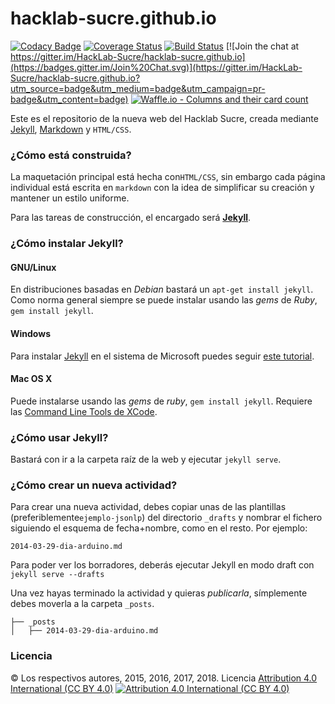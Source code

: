 # hacklab-sucre.github.io
[![Codacy Badge](https://api.codacy.com/project/badge/Grade/b5ac110fd97f47099d28ad0b764457d5)](https://app.codacy.com/app/draexx/hacklab-sucre.github.io?utm_source=github.com&utm_medium=referral&utm_content=HackLab-Sucre/hacklab-sucre.github.io&utm_campaign=Badge_Grade_Dashboard)
[![Coverage Status](https://coveralls.io/repos/github/HackLab-Sucre/hacklab-sucre.github.io/badge.svg?branch=master)](https://coveralls.io/github/HackLab-Sucre/hacklab-sucre.github.io?branch=master)
[![Build Status](https://travis-ci.org/HackLab-Sucre/hacklab-sucre.github.io.svg?branch=master)](https://travis-ci.org/HackLab-Sucre/hacklab-sucre.github.io)
[![Join the chat at https://gitter.im/HackLab-Sucre/hacklab-sucre.github.io](https://badges.gitter.im/Join%20Chat.svg)](https://gitter.im/HackLab-Sucre/hacklab-sucre.github.io?utm_source=badge&utm_medium=badge&utm_campaign=pr-badge&utm_content=badge)
[![Waffle.io - Columns and their card count](https://badge.waffle.io/HackLab-Sucre/hacklab-sucre.github.io.svg?columns=all)](https://waffle.io/HackLab-Sucre/hacklab-sucre.github.io) 

Este es el repositorio de la nueva web del Hacklab Sucre, creada mediante [Jekyll][1], [Markdown][2] y `HTML/CSS`.
### ¿Cómo está construida?

La maquetación principal está hecha con`HTML/CSS`, sin embargo cada página individual está escrita en `markdown` con la idea de simplificar su creación y mantener un estilo uniforme.

Para las tareas de construcción, el encargado será **[Jekyll][1]**.

### ¿Cómo instalar Jekyll?

#### GNU/Linux

En distribuciones basadas en _Debian_ bastará un `apt-get install jekyll`. Como norma general siempre se puede instalar usando las _gems_ de _Ruby_, `gem install jekyll`.

#### Windows

Para instalar [Jekyll][1] en el sistema de Microsoft puedes seguir [este tutorial][3].

#### Mac OS X

Puede instalarse usando las _gems_ de _ruby_, `gem install jekyll`. Requiere las [Command Line Tools de XCode][4].

### ¿Cómo usar Jekyll?

Bastará con ir a la carpeta raíz de la web y ejecutar `jekyll serve`.

### ¿Cómo crear un nueva actividad?

Para crear una nueva actividad, debes copiar unas de las plantillas (preferiblemente`ejemplo-jsonlp`) del directorio `_drafts` y nombrar el fichero siguiendo el esquema de fecha+nombre, como en el resto. Por ejemplo:

```
2014-03-29-dia-arduino.md
```

Para poder ver los borradores, deberás ejecutar Jekyll en modo draft con `jekyll serve --drafts`

Una vez hayas terminado la actividad y quieras _publicarla_, símplemente debes moverla a la carpeta `_posts`.

```
├── _posts
│   ├── 2014-03-29-dia-arduino.md
```

### Licencia

© Los respectivos autores, 2015, 2016, 2017, 2018.
Licencia [Attribution 4.0 International (CC BY 4.0)][5]
[![Attribution 4.0 International (CC BY 4.0)](http://i.creativecommons.org/l/by/4.0/88x31.png "Attribution 4.0 International (CC BY 4.0)")][5]


[1]: http://jekyllrb.com
[2]: http://es.wikipedia.org/wiki/Markdown
[3]: http://jekyll-windows.juthilo.com
[4]: http://railsapps.github.io/xcode-command-line-tools.html
[5]: http://creativecommons.org/licenses/by/4.0/
